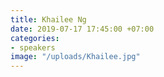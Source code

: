 ```yaml
---
title: Khailee Ng
date: 2019-07-17 17:45:00 +07:00
categories:
- speakers
image: "/uploads/Khailee.jpg"
---
```


